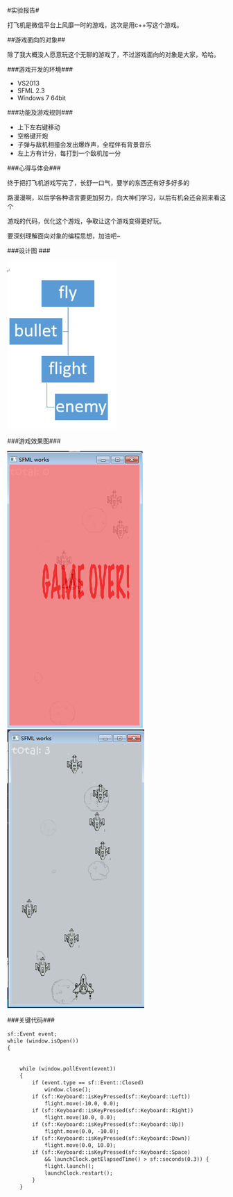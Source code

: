 #实验报告#

打飞机是微信平台上风靡一时的游戏，这次是用c++写这个游戏。

##游戏面向的对象##

除了我大概没人愿意玩这个无聊的游戏了，不过游戏面向的对象是大家，哈哈。

###游戏开发的环境###

* VS2013
* SFML 2.3
* Windows 7 64bit

###功能及游戏规则###

 * 上下左右键移动
 * 空格键开炮
 * 子弹与敌机相撞会发出爆炸声，全程伴有背景音乐
 * 左上方有计分，每打到一个敌机加一分

###心得与体会###

终于把打飞机游戏写完了，长舒一口气，要学的东西还有好多好多的

路漫漫啊，以后学各种语言要更加努力，向大神们学习，以后有机会还会回来看这个

游戏的代码，优化这个游戏，争取让这个游戏变得更好玩。

要深刻理解面向对象的编程思想，加油吧~

###设计图 ###

![alt text][1]

###游戏效果图###

![alt text][2]
![alt text][3]
    
###关键代码###

    sf::Event event;
    while (window.isOpen())
	{


		while (window.pollEvent(event))
		{
			if (event.type == sf::Event::Closed)
				window.close();
			if (sf::Keyboard::isKeyPressed(sf::Keyboard::Left))
				flight.move(-10.0, 0.0);
			if (sf::Keyboard::isKeyPressed(sf::Keyboard::Right))
				flight.move(10.0, 0.0);
			if (sf::Keyboard::isKeyPressed(sf::Keyboard::Up))
				flight.move(0.0, -10.0);
			if (sf::Keyboard::isKeyPressed(sf::Keyboard::Down))
				flight.move(0.0, 10.0);
			if (sf::Keyboard::isKeyPressed(sf::Keyboard::Space)
				&& launchClock.getElapsedTime() > sf::seconds(0.3)) {
				flight.launch();
				launchClock.restart();
			}
		}
   


  [1]: https://raw.githubusercontent.com/monsterZXJ/ccpp/master/uml.png
  [2]: https://raw.githubusercontent.com/monsterZXJ/ccpp/master/gg.png
  [3]: https://raw.githubusercontent.com/monsterZXJ/ccpp/master/one.png